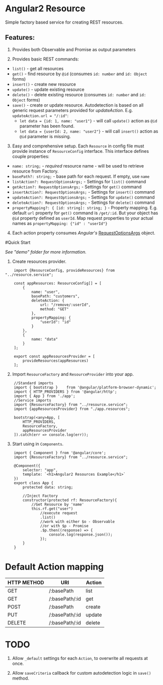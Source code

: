 # Angular2 Resource

Simple factory based service for creating REST resources. 

## Features:
1) Provides both Observable and Promise as output parameters

2) Provides basic REST commands:
 - `list()`     - get all resources
 - `get()`      - find resource by `@id` (consumes `id: number` and `id: Object` forms)
 - `insert()`   - create new resource
 - `update()`   - update existing resource
 - `delete()`   - delete existing resource (consumes `id: number` and `id: Object` forms)
 - `save()`     - create or update resource. Autodetection is based on all generic request parameters provided for *updateAction*. 
 E.g. `updateAction.url = "/:id"`:
    - `let data = {id: 1, name: "user1"}` - will call `update()` action as `@id` parameter has been found.
    - `let data = {userId: 2, name: "user2"}` - will call `insert()` action as `@id` parameter is missing.

3) Easy and comprehensive setup. Each `Resource` in config file must provide instance of `ResourceConfig` interface.
This interface defines couple properties:
 - `name: string;` - *required* resource name - will be used to retrieve resource from Factory.
 - `basePath?: string;` - base path for each request. If empty, use `name`
 - `listAction?: RequestOptionsArgs;` - Settings for `list()` command
 - `getAction?: RequestOptionsArgs;` - Settings for `get()` command
 - `insertAction?: RequestOptionsArgs;` - Settings for `insert()` command
 - `updateAction?: RequestOptionsArgs;` - Settings for `update()` command
 - `deleteAction?: RequestOptionsArgs;` - Settings for `delete()` command
 - `propertyMapping?: { [id: string]: string; }` - Property mapping. 
 E.g. default `url` property for `get()` command is `/get/:id`. 
 But your object has `@id` property defined as `userId`. 
 Map request properties to your actual names as `propertyMapping: {"id" : "userId"}`

4) Each action property consumes *Angular's* 
 [RequestOptionsArgs](https://angular.io/docs/ts/latest/api/http/index/RequestOptionsArgs-interface.html) 
 object.

#Quick Start

*See "demo" folder for more information.*

1) Create resources provider.
```
    import {ResourceConfig, provideResources} from "../resource.service";
    
    const appResources: ResourceConfig[] = [
        {
            name: "user",
            basePath: "customers",
            deleteAction: {
                url: "/remove/:userId",
                method: "GET"
            },
            propertyMapping: {
                "userId": "id"
            }
        },
        {
            name: "data"
        }
    ];
    
    export const appResourcesProvider = [
        provideResources(appResources)
    ];
```
2) Import `ResourceFactory` and `ResourceProvider` into your app.
```
    //Standard imports
    import { bootstrap }    from '@angular/platform-browser-dynamic';
    import { HTTP_PROVIDERS } from '@angular/http';
    import { App } from './app';
    //Service imports
    import {ResourceFactory} from "../resource.service";
    import {appResourcesProvider} from "./app.resources";
    
    bootstrap(<any>App, [
        HTTP_PROVIDERS,
        ResourceFactory,
        appResourcesProvider
    ]).catch(err => console.log(err));
```
3) Start using in `Components`.
```
    import { Component } from '@angular/core';
    import {ResourceFactory} from "../resource.service";
    
    @Component({
        selector: "app",
        template: `<h1>Angular2 Resources Example</h1>`
    })
    export class App {
        protected data: string;
    
        //Inject Factory
        constructor(protected rf: ResourceFactory){
            //Get Resource by 'name'
            this.rf.get("user")
                //execute request
                .list()
                //work with either $o - Observable
                //or with $p - Promise
                .$p.then((response) => {
                    console.log(response.json());
                });
        }
    }
```

# Default Action mapping
| HTTP METHOD | URI            | Action |
| ----------- | -------------- | ------ |
| GET         | /:basePath     | list   |
| GET         | /:basePath/:id | get    |
| POST        | /:basePath     | create |
| PUT         | /:basePath/:id | update |
| DELETE      | /:basePath/:id | delete |

# TODO
1) Allow `_default` settings for each `Action`, to overwrite all requests at once.

2) Allow `saveCriteria` callback for custom autodetection logic in `save()` method.